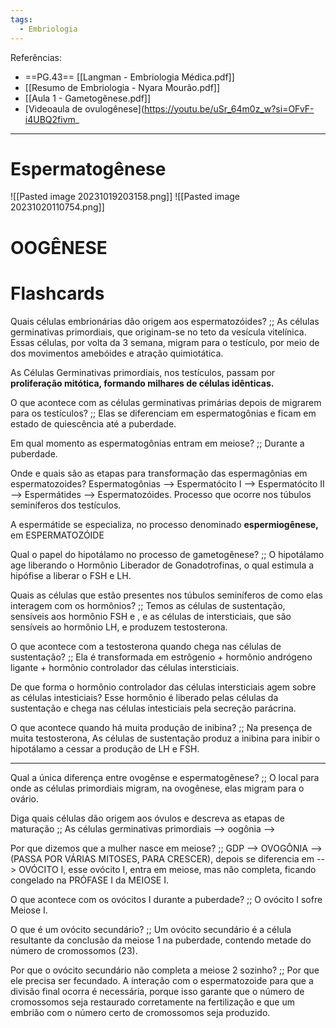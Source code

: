 ```yaml
---
tags:
  - Embriologia
---
```

Referências: 
* ==PG.43== [[Langman - Embriologia Médica.pdf]]
* [[Resumo de Embriologia - Nyara Mourão.pdf]]
* [[Aula 1 - Gametogênese.pdf]]
* [Videoaula de ovulogênese](https://youtu.be/uSr_64m0z_w?si=OFvF-i4UBQ2fivm_
---
# Espermatogênese
![[Pasted image 20231019203158.png]]
![[Pasted image 20231020110754.png]]
# OOGÊNESE


# Flashcards 
Quais células embrionárias dão origem aos espermatozóides? ;; As células germinativas primordiais, que originam-se no teto da vesícula vitelínica. Essas células, por volta da 3 semana, migram para o testículo, por meio de dos movimentos amebóides e atração quimiotática. 
<!--SR:!2023-10-25,2,230-->

As Células Germinativas primordiais, nos testículos, passam por **proliferação mitótica, formando milhares de células idênticas.**
<!--SR:!2023-10-25,3,252-->

O que acontece com as células germinativas primárias depois de migrarem para os testículos? ;; Elas se diferenciam em espermatogônias e ficam em estado de quiescência até a puberdade. 
<!--SR:!2023-10-25,3,252-->

Em qual momento as espermatogônias entram em meiose? ;; Durante a puberdade. 
<!--SR:!2023-10-26,4,270-->

Onde e quais são as etapas para transformação das espermagônias em espermatozoides? Espermatogônias --> Espermatócito I --> Espermatócito II --> Espermátides --> Espermatozóides. Processo que ocorre nos túbulos seminíferos dos testículos. 

A espermátide se especializa, no processo denominado **espermiogênese,** em ESPERMATOZÓIDE
<!--SR:!2023-10-24,1,210-->

Qual o papel do hipotálamo no processo de gametogênese? ;; O hipotálamo age liberando o Hormônio Liberador de Gonadotrofinas, o qual estimula a hipófise a liberar o FSH e LH. 
<!--SR:!2023-10-26,4,270-->

Quais as células que estão presentes nos túbulos seminíferos de como elas interagem com os hormônios? ;; Temos as células de sustentação, sensíveis aos hormônio FSH e , e as células de intersticiais, que são sensíveis ao hormônio LH, e produzem  testosterona. 
<!--SR:!2023-10-26,4,272-->

O que acontece com a testosterona quando chega nas células de sustentação? ;; Ela é transformada em estrôgenio + hormônio andrógeno ligante + hormônio controlador das células intersticiais. 
<!--SR:!2023-10-25,3,250-->

De que forma o hormônio controlador das células intersticiais agem sobre as células intesticiais? Esse hormônio é liberado pelas células da sustentação e chega nas células intesticiais pela secreção parácrina. 

O que acontece quando há muita produção de inibina? ;; Na presença de muita testosterona, As células de sustentação produz a inibina para inibir o hipotálamo a cessar a produção de LH e FSH.
<!--SR:!2023-10-25,2,232-->

--- 

Qual a única diferença entre ovogênse e espermatogênese? ;; O local para onde as células primordiais migram, na ovogênese, elas migram para o ovário. 
<!--SR:!2023-10-26,4,270-->

Diga quais células dão origem aos óvulos e descreva as etapas de maturação ;; As células germinativas primordiais -->  oogônia --> 
<!--SR:!2023-10-25,3,250-->

Por que dizemos que a mulher nasce em meiose? ;; GDP --> OVOGÔNIA --> (PASSA POR VÁRIAS MITOSES, PARA CRESCER), depois se diferencia em --> OVÓCITO I, esse ovócito I, entra em meiose, mas não completa, ficando congelado na PRÓFASE I da MEIOSE I. 
<!--SR:!2023-10-25,3,250-->

O que acontece com os ovócitos I durante a puberdade? ;;  O ovócito I sofre Meiose I. 
<!--SR:!2023-10-26,4,270-->

O que é um ovócito secundário? ;; Um ovócito secundário é a célula resultante da conclusão da meiose 1 na puberdade, contendo metade do número de cromossomos (23).
<!--SR:!2023-10-25,3,250-->

Por que o ovócito secundário não completa a meiose 2 sozinho? ;; Por que ele precisa ser fecundado. A interação com o espermatozoide para que a divisão final ocorra é necessária, porque isso garante que o número de cromossomos seja restaurado corretamente na fertilização e que um embrião com o número certo de cromossomos seja produzido.
<!--SR:!2023-10-26,4,272-->

